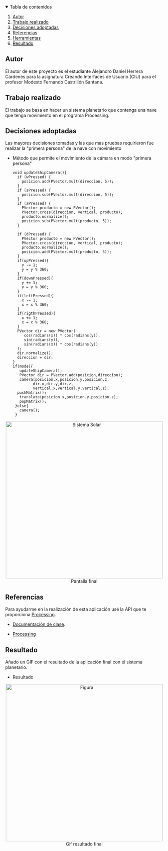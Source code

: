 <!-- TABLE OF CONTENTS -->
<details open="open">
  <summary>Tabla de contenidos</summary>
  <ol>
    <li>
      <a href="#Autor">Autor</a>
    </li>
    <li>
      <a href="#Trabajo realizado">Trabajo realizado</a>
    </li>
    <li><a href="#decisiones-adoptadas">Decisiones adoptadas</a></li>
    <li><a href="#referencias">Referencias</a></li>
    <li><a href="#herramientas">Herramientas</a></li>
    <li><a href="#resultado">Resultado</a></li>
  </ol>
</details>




## Autor

El autor de este proyecto es el estudiante Alejandro Daniel Herrera Cárdenes para la asignatura Creando Interfaces de Usuario (CIU) para el profesor Modesto Fernando Castrillón Santana. 


## Trabajo realizado

El trabajo se basa en hacer un sistema planetario que contenga una nave que tenga movimiento en el programa Processing.

## Decisiones adoptadas

Las mayores decisiones tomadas y las que mas pruebas requirieron fue realizar la "primera persona" de la nave con movimiento


* Método que permite el movimiento de la cámara en modo "primera persona"
  ```
  void updateShipCamera(){
    if (wPressed) {
      posicion.add(PVector.mult(direccion, 5));
    }
    if (sPressed) {
      posicion.sub(PVector.mult(direccion, 5));
    }  
    if (aPressed) {
      PVector producto = new PVector();
      PVector.cross(direccion, vertical, producto);
      producto.normalize();
      posicion.sub(PVector.mult(producto, 5));
    }
     
    if (dPressed) {
      PVector producto = new PVector();
      PVector.cross(direccion, vertical, producto);
      producto.normalize();
      posicion.add(PVector.mult(producto, 5));
    }
    if(upPressed){
      y -= 1;
      y = y % 360;
    }
    if(downPressed){
      y += 1;
      y = y % 360;
    }
    if(leftPressed){
      x -= 1;
      x = x % 360;
    }
    if(rigthPressed){
      x += 1;
      x = x % 360;
    }
    PVector dir = new PVector(
       cos(radians(x)) * cos(radians(y)),
       sin(radians(y)),
       sin(radians(x)) * cos(radians(y))
    );
    dir.normalize();
    direccion = dir;
  }
  if(mode){
     updateShipCamera();
     PVector dir = PVector.add(posicion,direccion);
     camera(posicion.x,posicion.y,posicion.z,
           dir.x,dir.y,dir.z,
           vertical.x,vertical.y,vertical.z);
    pushMatrix();
     translate(posicion.x,posicion.y,posicion.z);
     popMatrix();
   }else{
     camera();
   }

 <p align="center"><img src="images/sistema_solar.png" alt="Sistema Solar" width="500" height="500"></br>Pantalla final</p>
 


## Referencias

Para ayudarme en la realización de esta aplicación usé la API que te proporciona [Processing](https://www.processing.org/).

* [Documentación de clase](https://ncvt-aep.ulpgc.es/cv/ulpgctp21/pluginfile.php/412240/mod_resource/content/40/CIU_Pr_cticas.pdf).

* [Processing](https://www.processing.org/)




## Resultado

Añado un GIF con el resultado de la aplicación final con el sistema planetario.

  * Resultado
  <p align="center"><img src="images/sistema_solar.gif" alt="Figura" width="500" height="500"></br>Gif resultado final</p>
